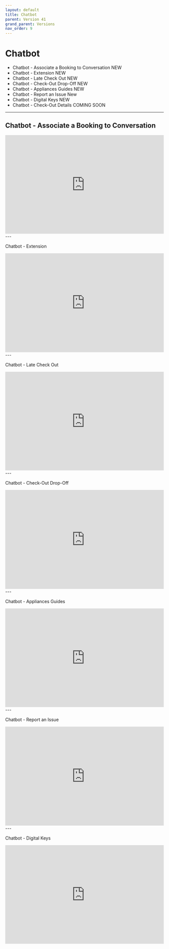 ```yaml
---
layout: default
title: Chatbot
parent: Version 41
grand_parent: Versions
nav_order: 9
---
```


<style>
.responsive-video {
    position: relative;
    padding-bottom: 56.25%; /* Aspect ratio for 16:9 videos */
    padding-top: 30px;
    height: 0;
    overflow: hidden;
}

.responsive-video iframe,
.responsive-video object,
.responsive-video embed {
    position: absolute;
    top: 0;
    left: 0;
    width: 100%;
    height: 100%;
}
</style>

# Chatbot

* Chatbot - Associate a Booking to Conversation <span class="label label-purple">NEW</span>
* Chatbot - Extension <span class="label label-purple">NEW</span>
* Chatbot - Late Check Out <span class="label label-purple">NEW</span>
* Chatbot - Check-Out Drop-Off <span class="label label-purple">NEW</span>
* Chatbot - Appliances Guides <span class="label label-purple">NEW</span>
* Chatbot - Report an Issue <span class="label label-purple">New</span>
* Chatbot - Digital Keys <span class="label label-purple">NEW</span>
* Chatbot - Check-Out Details <span class="label label-yellow">COMING SOON</span>



--- 
<!-- {: .highlight }
Coming Soon... -->


## Chatbot - Associate a Booking to Conversation

<div class="responsive-video">
    <iframe src="https://www.youtube.com/embed/40SExHa9EnM" frameborder="0" allowfullscreen></iframe>
</div>
<script src="https://apis.google.com/js/platform.js"></script>

<div class="g-ytsubscribe" data-channelid="UCGRgzp0mDWLnRmlH7UrN24w" data-layout="default" data-count="hidden"></div>
---



Chatbot - Extension

<div class="responsive-video">
    <iframe src="https://www.youtube.com/embed/C5YkmpUdJBY" frameborder="0" allowfullscreen></iframe>
</div>
---



Chatbot - Late Check Out

<div class="responsive-video">
    <iframe src="https://www.youtube.com/embed/gtHjI4q5MsM" frameborder="0" allowfullscreen></iframe>
</div>
---



Chatbot - Check-Out Drop-Off

<div class="responsive-video">
    <iframe src="https://www.youtube.com/embed/5M7pguKUuGo" frameborder="0" allowfullscreen></iframe>
</div>
---



Chatbot - Appliances Guides

<div class="responsive-video">
    <iframe src="https://www.youtube.com/embed/DtHbtG8_8bM" frameborder="0" allowfullscreen></iframe>
</div>
---



Chatbot - Report an Issue

<div class="responsive-video">
    <iframe src="https://www.youtube.com/embed/Li5GbrqFapA" frameborder="0" allowfullscreen></iframe>
</div>
---



Chatbot - Digital Keys

<div class="responsive-video">
    <iframe src="https://www.youtube.com/embed/hPARYm-PQIo" frameborder="0" allowfullscreen></iframe>
</div>